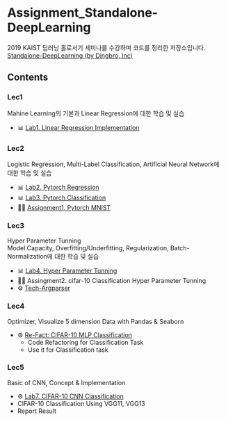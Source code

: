 # Assignment_Standalone-DeepLearning
2019 KAIST 딥러닝 홀로서기 세미나를 수강하며 코드를 정리한 저장소입니다.<br>
[Standalone-DeepLearning (by Dingbro, Inc)](https://github.com/heartcored98/Standalone-DeepLearning)
## Contents
### Lec1
Mahine Learning의 기본과 Linear Regression에 대한 학습 및 실습<br>
* 📊 [Lab1. Linear Regression Implementation](https://github.com/Steve-YJ/Assignment_Standalone_DL/blob/master/Lac1.%20Basic-ML_LinearRegression/%5BAssingment1%5D%5Blinear_regression%5DPyTorch_MNIST.ipynb)
### Lec2
Logistic Regression, Multi-Label Classification, Artificial Neural Network에 대한 학습 및 실습<br>
* 📊 [Lab2. Pytorch Regression](https://github.com/Steve-YJ/Assignment_Standalone_DL/blob/master/Lac2.%20Logistic%20Regression_Multi-Label%20Classification/Code_Lec2_Pytorch_Linear_Regression.ipynb)
* 📊 [Lab3. Pytorch Classification](https://github.com/Steve-YJ/Assignment_Standalone_DL/blob/master/Lac2.%20Logistic%20Regression_Multi-Label%20Classification/Lec2_Multinomial_linear_regression.ipynb)
* 📌📌 [Assignment1. Pytorch MNIST](https://github.com/Steve-YJ/Assignment_Standalone_DL/blob/master/Assignment1_Training_MNIST.ipynb)
### Lec3
Hyper Parameter Tunning<br>
Model Capacity, Overfitting/Underfitting, Regularization, Batch-Normalization에 대한 학습 및 실습<br>
* 📊 [Lab4. Hyper Parameter Tunning](https://github.com/Steve-YJ/Assignment_Standalone_DL/blob/master/Lab3.%20Hyperparameter%20Tunning_Model%20Capacity_Overfitting_Regularization/%5BPractice%5D_Cifar10.ipynb)
* 📌📌 Assingment2. cifar-10 Classification Hyper Parameter Tunning
* ⚙️ [Tech-Argparser](https://github.com/Steve-YJ/Assignment_Standalone_DL/blob/master/Lab3.%20Hyperparameter%20Tunning_Model%20Capacity_Overfitting_Regularization/%5BPractice%5D_Lec03_Argparse.ipynb)
### Lec4
Optimizer, Visualize 5 dimension Data with Pandas & Seaborn<br>
* ⚙️ [Re-Fact: CIFAR-10 MLP Classification](https://github.com/Steve-YJ/Assignment_Standalone_DL/blob/master/%5BRe_Fact%5D_MLP_Classification_CIFAR_10.ipynb)
  * Code Refactoring for Classification Task
  * Use it for Classification task
### Lec5
Basic of CNN, Concept & Implementation
* ⚙️ [Lab7. CIFAR-10 CNN Classification](https://github.com/Steve-YJ/Assignment_Standalone_DL/blob/master/Lab7_Basic_CNN.ipynb)
 * CIFAR-10 Classification Using VGG11, VGG13
 * Report Result
